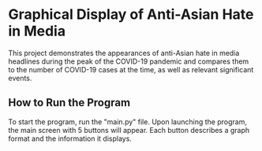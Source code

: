 # Graphical Display of Anti-Asian Hate in Media

This project demonstrates the appearances of anti-Asian hate in media headlines during the peak of the COVID-19 pandemic and compares them to the number of COVID-19 cases at the time, as well as relevant significant events.

## How to Run the Program

To start the program, run the "main.py" file. Upon launching the program, the main screen with 5 buttons will appear. Each button describes a graph format and the information it displays.
